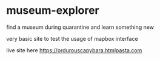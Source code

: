 # museum-explorer
find a museum during quarantine and learn something new

very basic site to test the usage of mapbox interface

live site here https://ordurouscapybara.htmlpasta.com

